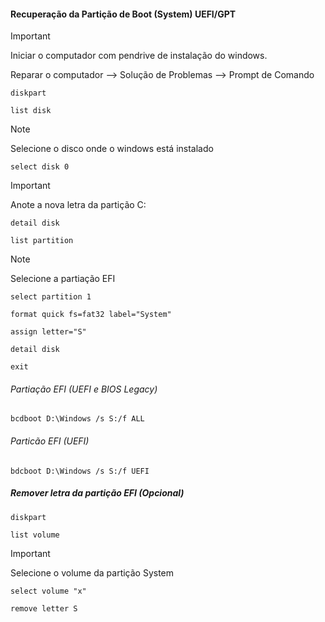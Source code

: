#### Recuperação da Partição de Boot (System) UEFI/GPT

>[!IMPORTANT]
>Iniciar o computador com pendrive de instalação do windows.
>
> Reparar o computador --> Solução de Problemas --> Prompt de Comando

```
diskpart
```
```
list disk
```
>[!NOTE]
>Selecione o disco onde o windows está instalado
>
> ```select disk 0```


>[!IMPORTANT]
>Anote a nova letra da partição C:
>
> ``` detail disk ```

```
list partition
```

>[!NOTE]
>Selecione a partiação EFI
```
select partition 1
```
```
format quick fs=fat32 label="System"
```
```
assign letter="S"
```
```
detail disk
```
```
exit
```
###### Partiação EFI (UEFI e BIOS Legacy)

```
bcdboot D:\Windows /s S:/f ALL
```

###### Particão EFI (UEFI)

```
bdcboot D:\Windows /s S:/f UEFI
```
##### Remover letra da partição EFI (Opcional)

```
diskpart
```
```
list volume
```

>[!IMPORTANT]
>Selecione o volume da partição System
>
```
select volume "x"
```

```
remove letter S
```

